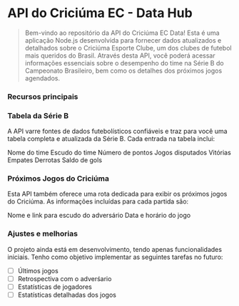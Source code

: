 # API do Criciúma EC - Data Hub

> Bem-vindo ao repositório da API do Criciúma EC Data! Esta é uma aplicação Node.js desenvolvida para fornecer dados atualizados e detalhados sobre o Criciúma Esporte Clube, um dos clubes de futebol mais queridos do Brasil. Através desta API, você poderá acessar informações essenciais sobre o desempenho do time na Série B do Campeonato Brasileiro, bem como os detalhes dos próximos jogos agendados.

### Recursos principais


### Tabela da Série B

A API varre fontes de dados futebolísticos confiáveis e traz para você uma tabela completa e atualizada da Série B. Cada entrada na tabela inclui:

Nome do time
Escudo do time
Número de pontos
Jogos disputados
Vitórias
Empates
Derrotas
Saldo de gols


### Próximos Jogos do Criciúma

Esta API também oferece uma rota dedicada para exibir os próximos jogos do Criciúma. As informações incluídas para cada partida são:

Nome e link para escudo do adversário
Data e horário do jogo

### Ajustes e melhorias

O projeto ainda está em desenvolvimento, tendo apenas funcionalidades iniciais. Tenho como objetivo implementar as seguintes tarefas no futuro:

- [ ] Últimos jogos
- [ ] Retrospectiva com o adverśario
- [ ] Estatísticas de jogadores
- [ ] Estatísticas detalhadas dos jogos

